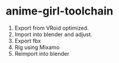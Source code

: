 # anime-girl-toolchain


1. Export from VRoid optimized.
2. Import into blender and adjust.
3. Export fbx
4. Rig using Mixamo
5. Reimport into blender

